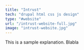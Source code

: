 ```yaml
---
title: "Intrust"
tech: "drupal html css js design"
type: "#website"
url: "/intrust-website-full.jpg"
image: "intrust-website.jpg"
---
```


This is a sample explanation. Blabla
